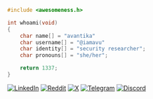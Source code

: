 ```c
#include <awesomeness.h>

int whoami(void)
{
    char name[] = "avantika"
    char username[] = "@iamavu"
    char identity[] = "security researcher";
    char pronouns[] = "she/her";

    return 1337;
}
```
[![LinkedIn](https://img.shields.io/badge/LinkedIn-0077B5?style=for-the-badge&logo=linkedin&logoColor=white)](https://linkedin.com/in/iamavu) 
[![Reddit](https://img.shields.io/badge/Reddit-FF4500?style=for-the-badge&logo=reddit&logoColor=white)](https://reddit.com/user/iamavu) 
[![X](https://img.shields.io/badge/X-%23000000.svg?style=for-the-badge&logo=X&logoColor=white)](https://x.com/iamavu) 
[![Telegram](https://img.shields.io/badge/Telegram-2CA5E0?style=for-the-badge&logo=telegram&logoColor=white)](https://t.me/iamavu)
[![Discord](https://img.shields.io/badge/Discord-7289DA?style=for-the-badge&logo=discord&logoColor=white)](https://discord.com/users/534185484197429248)
